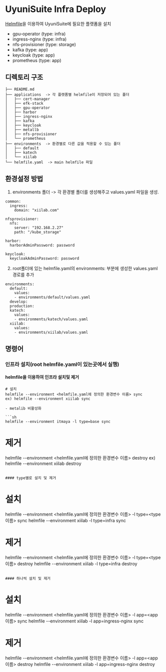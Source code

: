 # UyuniSuite Infra Deploy

[Helmfile](https://helmfile.readthedocs.io/en/latest/)을 이용하여 UyuniSuite에 필요한 플랫폼을 설치
* gpu-operator (type: infra)
* ingress-nginx (type: infra)
* nfs-provisioner (type: storage)
* kafka (type: app)
* keycloak (type: app)
* prometheus (type: app)

## 디렉토리 구조
```
├── README.md
├── applications  -> 각 플랫폼별 helmfile이 저장되어 있는 폴더
│   ├── cert-manager
│   ├── efk-stack
│   ├── gpu-operator
│   ├── harbor
│   ├── ingress-nginx
│   ├── kafka
│   ├── keycloak
│   ├── metallb
│   ├── nfs-provisioner
│   └── prometheus
├── environments  -> 환경별로 다른 값을 적용할 수 있는 폴더
│   ├── default
│   ├── katech
│   └── xiilab
└── helmfile.yaml  -> main helmfile 파일
```

## 환경설정 방법
1. environments 폴더 -> 각 환경별 폴더를 생성해주고 values.yaml 파일을 생성.
```
common:
  ingress:
    domain: "xiilab.com"

nfsprovisioner:
  nfs:
    server: "192.168.2.27"
    path: "/kube_storage"

harbor:
  harborAdminPassword: password

keycloak:
  keycloakAdminPassword: password
```
2. root폴더에 있는 helmfile.yaml의 environments: 부분에 생성한 values.yaml 경로를 추가
```
environments:
  default:
    values:
    - environments/default/values.yaml
  develop:
  production:
  katech:
    values:
    - environments/katech/values.yaml
  xiilab:
    values:
    - environments/xiilab/values.yaml
```


## 명령어
### 인프라 설치(root helmfile.yaml이 있는곳에서 실행)
#### helmfile을 이용하여 인프라 설치및 제거
```
# 설치
helmfile --environment <helmfile.yaml에 정의한 환경변수 이름> sync
ex) helmfile --environment xiilab sync

- metalib 비활성화

```sh
helmfile --environment itmaya -l type=base sync
```

# 제거
helmfile --environment <helmfile.yaml에 정의한 환경변수 이름> destroy
ex) helmfile --environment xiilab destroy
```

#### type별로 설치 및 제거
```
# 설치
helmfile --environment <helmfile.yaml에 정의한 환경변수 이름> -l type=<type 이름> sync 
helmfile --environment xiilab -l type=infra sync

# 제거
helmfile --environment <helmfile.yaml에 정의한 환경변수 이름> -l type=<type 이름> destroy 
helmfile --environment xiilab -l type=infra destroy
```

#### 하나씩 설치 및 제거
```
# 설치
helmfile --environment <helmfile.yaml에 정의한 환경변수 이름> -l app=<app 이름> sync 
helmfile --environment xiilab -l app=ingress-nginx sync

# 제거
helmfile --environment <helmfile.yaml에 정의한 환경변수 이름> -l app=<app 이름> destroy 
helmfile --environment xiilab -l app=ingress-nginx destroy
```

